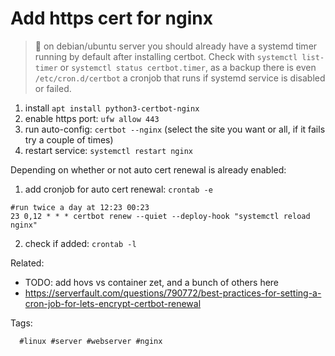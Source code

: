 # Add https cert for nginx

> 🧐 on debian/ubuntu server you should already have a systemd timer running by
> default after installing certbot. Check with `systemctl list-timer` or `systemctl status
> certbot.timer`, as a backup there is even `/etc/cron.d/certbot` a cronjob that
> runs if systemd service is disabled or failed.

1. install `apt install python3-certbot-nginx`
1. enable https port: `ufw allow 443`
1. run auto-config: `certbot --nginx` (select the site you want or all, if it fails try a couple of times)
1. restart service: `systemctl restart nginx`

Depending on whether or not auto cert renewal is already enabled:

1. add cronjob for auto cert renewal: `crontab -e`

```
#run twice a day at 12:23 00:23
23 0,12 * * * certbot renew --quiet --deploy-hook "systemctl reload nginx"
```

2. check if added: `crontab -l`

Related:

* TODO: add hovs vs container zet, and a bunch of others here
* <https://serverfault.com/questions/790772/best-practices-for-setting-a-cron-job-for-lets-encrypt-certbot-renewal>

Tags:

      #linux #server #webserver #nginx
